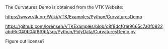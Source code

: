 The Curvatures Demo is obtained from the VTK Website:

https://www.vtk.org/Wiki/VTK/Examples/Python/CurvaturesDemo

https://github.com/lorensen/VTKExamples/blob/c8f8dcf01e9665c7a0f0822abd6c040b04f8f0bf/src/Python/PolyData/CurvaturesDemo.py

Figure out license?
